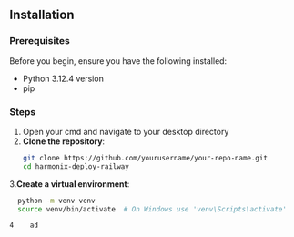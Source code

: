 ## Installation

### Prerequisites
Before you begin, ensure you have the following installed:
- Python 3.12.4 version
- pip

### Steps
1. Open your cmd and navigate to your desktop directory
2. **Clone the repository**:
   ```bash
   git clone https://github.com/yourusername/your-repo-name.git
   cd harmonix-deploy-railway
   
3.**Create a virtual environment**:
  ```bash
    python -m venv venv
    source venv/bin/activate  # On Windows use 'venv\Scripts\activate'

4    ad   
